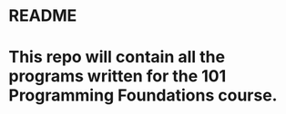 # README #

# This repo will contain all the programs written for the 101 Programming Foundations course.